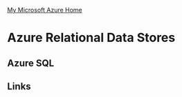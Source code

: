 [My Microsoft Azure Home](microsoft_learn_home.md)


# Azure Relational Data Stores

## Azure SQL






## Links


